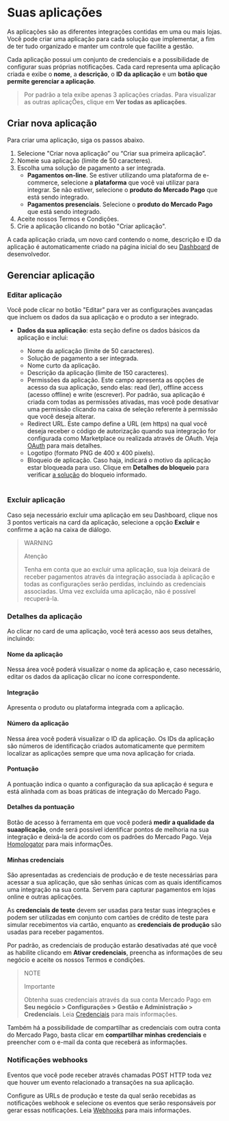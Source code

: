 # Suas aplicações
 
As aplicações são as diferentes integrações contidas em uma ou mais lojas. Você pode criar uma aplicação para cada solução que implementar, a fim de ter tudo organizado e manter um controle que facilite a gestão.
 
Cada aplicação possui um conjunto de credenciais e a possibilidade de configurar suas próprias notificações. Cada card representa uma aplicação criada e exibe o **nome**, a **descrição**, o **ID da aplicação** e um **botão que permite gerenciar a aplicação**.

> Por padrão a tela exibe apenas 3 aplicações criadas. Para visualizar as outras aplicaçÕes, clique em **Ver todas as aplicações**.
 
## Criar nova aplicação
 
Para criar uma aplicação, siga os passos abaixo.
 
1. Selecione "Criar nova aplicação” ou “Criar sua primeira aplicação”.
2. Nomeie sua aplicação (limite de 50 caracteres).
3. Escolha uma solução de pagamento a ser integrada.
   - **Pagamentos on-line**. Se estiver utilizando uma plataforma de e-commerce, selecione a **plataforma** que você vai utilizar para integrar. Se não estiver, selecione o **produto do Mercado Pago** que está sendo integrado.
   - **Pagamentos presenciais**. Selecione o **produto do Mercado Pago** que está sendo integrado. 
6. Aceite nossos Termos e Condições.
7. Crie a aplicação clicando no botão "Criar aplicação".
 
A cada aplicação criada, um novo card contendo o nome, descrição e ID da aplicação é automaticamente criado na página inicial do seu [Dashboard](https://www.mercadopago[FAKER][URL][DOMAIN]/developers/panel) de desenvolvedor.

## Gerenciar aplicação
 
### Editar aplicação
Você pode clicar no botão "Editar" para ver as configurações avançadas que incluem os dados da sua aplicação e o produto a ser integrado.
 
* **Dados da sua aplicação**: esta seção define os dados básicos da aplicação e inclui:
 
  - Nome da aplicação (limite de 50 caracteres).
  - Solução de pagamento a ser integrada.
  - Nome curto da aplicação.
  - Descrição da aplicação (limite de 150 caracteres).
  - Permissões da aplicação. Este campo apresenta as opções de acesso da sua aplicação, sendo elas: read (ler), offline access (acesso offline) e write (escrever). Por padrão, sua aplicação é criada com todas as permissões ativadas, mas você pode desativar uma permissão clicando na caixa de seleção referente à permissão que você deseja alterar.
  - Redirect URL. Este campo define a URL (em https) na qual você deseja receber o código de autorização quando sua integração for configurada como Marketplace ou realizada através de OAuth. Veja [OAuth](/developers/pt/docs/security/oauth/introduction) para mais detalhes.
  - Logotipo (formato PNG de 400 x 400 pixels).
  - Bloqueio de aplicação. Caso haja, indicará o motivo da aplicação estar bloqueada para uso. Clique em **Detalhes do bloqueio** para verificar [a solução](https://www.mercadopago[FAKER][URL][DOMAIN]/developers/pt/support/23064) do bloqueio informado. 
  </br>
 
### Excluir aplicação
Caso seja necessário excluir uma aplicação em seu Dashboard, clique nos 3 pontos verticais na card da aplicação, selecione a opção **Excluir** e confirme a ação na caixa de diálogo.
 
> WARNING
>
> Atenção
>
> Tenha em conta que ao excluir uma aplicação, sua loja deixará de receber pagamentos através da integração associada à aplicação e todas as configurações serão perdidas, incluindo as credenciais associadas. Uma vez excluída uma aplicação, não é possível recuperá-la.
 
### Detalhes da aplicação
 
Ao clicar no card de uma aplicação, você terá acesso aos seus detalhes, incluindo:
 
#### Nome da aplicação

Nessa área você poderá visualizar o nome da aplicação e, caso necessário, editar os dados da aplicação clicar no ícone correspondente.

#### Integração 

Apresenta o produto ou plataforma integrada com a aplicação.

#### Número da aplicação 

Nessa área você poderá visualizar o ID da aplicação. Os IDs da aplicação são números de identificação criados automaticamente que permitem localizar as aplicações sempre que uma nova aplicação for criada.

#### Pontuação

A pontuação indica o quanto a configuração da sua aplicação é segura e está alinhada com as boas práticas de integração do Mercado Pago.

#### Detalhes da pontuação

Botão de acesso à ferramenta em que você poderá **medir a qualidade da suaaplicação**, onde será possível identificar pontos de melhoria na sua integração e deixá-la de acordo com os padrões do Mercado Pago. Veja [Homologator](/developers/pt/guides/additional-content/homologator/homologator) para mais informaçÕes.

#### Minhas credenciais

São apresentadas as credenciais de produção e de teste necessárias para acessar a sua aplicação, que são senhas únicas com as quais identificamos uma integração na sua conta. Servem para capturar pagamentos em lojas online e outras aplicações.

As **credenciais de teste** devem ser usadas para testar suas integrações e podem ser utilizadas em conjunto com cartões de crédito de teste para simular recebimentos via cartão, enquanto as **credenciais de produção** são usadas para receber pagamentos.
 
Por padrão, as credenciais de produção estarão desativadas até que você as habilite clicando em **Ativar credenciais**, preencha as informações de seu negócio e aceite os nossos Termos e condições.
 
> NOTE
>
> Importante
>
> Obtenha suas credenciais através da sua conta Mercado Pago em **Seu negócio > Configurações > Gestão e Administração > Credenciais**. Leia [Credenciais](/developers/pt/guides/additional-content/credentials/credentials) para mais informações.
 
Também há a possibilidade de compartilhar as credenciais com outra conta do Mercado Pago, basta clicar em **compartilhar minhas credenciais** e preencher com o e-mail da conta que receberá as informações.

### Notificações webhooks

Eventos que você pode receber através chamadas POST HTTP toda vez que houver um evento relacionado a transações na sua aplicação.

Configure as URLs de produção e teste da qual serão recebidas as notificações webhook e selecione os eventos que serão responsáveis por gerar essas notificações. Leia [Webhooks](/developers/pt/guides/additional-content/notifications/webhooks/webhooks) para mais informações.